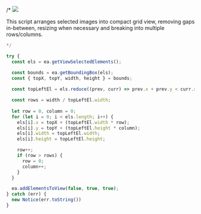/*
![](https://raw.githubusercontent.com/zsviczian/obsidian-excalidraw-plugin/master/images/grid-selected-images.png)

This script arranges selected images into compact grid view, removing gaps in-between, resizing when necessary and breaking into multiple rows/columns.

```javascript
*/

try {
  const els = ea.getViewSelectedElements();

  const bounds = ea.getBoundingBox(els);
  const { topX, topY, width, height } = bounds;
  
  const topLeftEl = els.reduce((prev, curr) => prev.x + prev.y < curr.x + curr.y ? prev : curr);

  const rows = width / topLeftEl.width;
  
  let row = 0, column = 0;
  for (let i = 0; i < els.length; i++) {
    els[i].x = topX + (topLeftEl.width * row);
    els[i].y = topY + (topLeftEl.height * column);
    els[i].width = topLeftEl.width;
    els[i].height = topLeftEl.height;

    row++;
    if (row > rows) {
      row = 0;
      column++;
    }
  }

  ea.addElementsToView(false, true, true);
} catch (err) {
  new Notice(err.toString())
}
